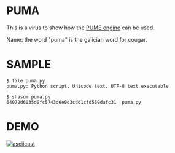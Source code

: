 # PUMA

This is a virus to show how the [PUME engine](https://github.com/Caralludo/PUME) can be used.

Name: the word "puma" is the galician word for cougar.

# SAMPLE

```commandline
$ file puma.py 
puma.py: Python script, Unicode text, UTF-8 text executable

$ shasum puma.py 
64072d6035d0fc5743d6e0d3cdd1cfd569dafc31  puma.py
```

# DEMO
[![asciicast](https://asciinema.org/a/616235.png)](https://asciinema.org/a/616235)
